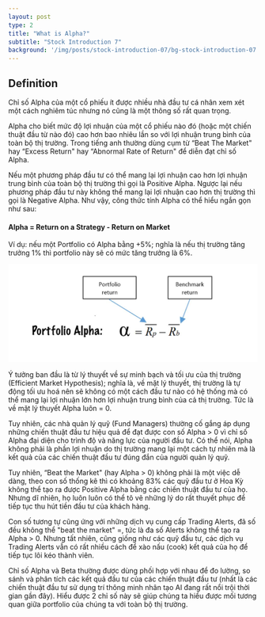 ```yaml
---
layout: post
type: 2
title: "What is Alpha?"
subtitle: "Stock Introduction 7"
background: '/img/posts/stock-introduction-07/bg-stock-introduction-07.png'
---
```


## Definition

Chỉ số Alpha của một cổ phiếu ít được nhiều nhà đầu tư cá nhân xem xét một cách nghiêm túc nhưng nó cũng là một thông số rất quan trọng.

Alpha cho biết mức độ lợi nhuận của một cổ phiếu nào đó (hoặc một chiến thuật đầu từ nào đó) cao hơn bao nhiêu lần so với lợi nhuận trung bình của toàn bộ thị trường. Trong tiếng anh thường dùng cụm từ “Beat The Market" hay “Excess Return" hay “Abnormal Rate of Return" để diễn đạt chỉ số Alpha.

Nếu một phương pháp đầu tư có thể mang lại lợi nhuận cao hơn lợi nhuận trung bình của toàn bộ thị trường thì gọi là Positive Alpha. Ngược lại nếu phương pháp đầu tư này không thể mang lại lợi nhuận cao hơn thị trường thì gọi là Negative Alpha. Như vậy, công thức tính Alpha có thể hiểu ngắn gọn như sau:

#### Alpha = Return on a Strategy - Return on Market

Ví dụ: nếu một Portfolio có Alpha bằng +5%; nghĩa là nếu thị trường tăng trưởng 1% thì portfolio này sẽ có mức tăng trưởng là 6%.

![stock-introduction-07](/img/posts/stock-introduction-07/sm-alpha.png)

Ý tưởng ban đầu là từ lý thuyết về sự minh bạch và tối ưu của thị trường (Efficient Market Hypothesis); nghĩa là, về mặt lý thuyết, thị trường là tự động tối ưu hoá nên sẽ không có một cách đầu tư nào có hệ thống mà có thể mang lại lợi nhuận lớn hơn lợi nhuận trung bình của cả thị trường. Tức là về mặt lý thuyết Alpha luôn = 0.

Tuy nhiên, các nhà quản lý quỹ (Fund Managers) thường cố gắng áp dụng những chiến thuật đầu tư hiệu quả để đạt được con số Alpha > 0 vì chỉ số Alpha đại diện cho trình độ và năng lực của người đầu tư. Có thể nói, Alpha không phải là phần lợi nhuận do thị trường mang lại một cách tự nhiên mà là kết quả của các chiến thuật đầu tư đúng đắn của người quản lý quỹ.

Tuy nhiên, “Beat the Market" (hay Alpha > 0) không phải là một việc dễ dàng, theo con số thống kê thì có khoảng 83% các quỹ đầu tư ở Hoa Kỳ không thể tạo ra được Positive Alpha bằng các chiến thuật đầu tư của họ. Nhưng dĩ nhiên, họ luôn luôn có thể tô vẽ những lý do rất thuyết phục để tiếp tục thu hút tiền đầu tư của khách hàng.

Con số tương tự cũng ứng với những dịch vụ cung cấp Trading Alerts, đã số đều không thể "beat the market" =, tức là đa số Alerts không thể tạo ra Alpha > 0. Nhưng tất nhiên, cũng giống như các quỹ đầu tư, các dịch vụ Trading Alerts vẫn có rất nhiều cách để xào nấu (cook) kết quả của họ để tiếp tục lôi kéo thành viên.

Chỉ số Alpha và Beta thường được dùng phối hợp với nhau để đo lường, so sánh và phân tích các kết quả đầu tư của các chiến thuật đầu tư (nhất là các chiến thuật đầu tư sử dụng trí thông minh nhân tạo AI đang rất nổi trội thời gian gần đây). Hiểu được 2 chỉ số này sẽ giúp chúng ta hiểu được mối tương quan giữa portfolio của chúng ta với toàn bộ thị trường.